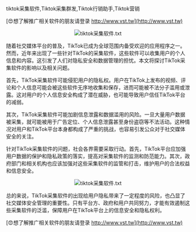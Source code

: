 tiktok采集软件,Tiktok采集群发,Tiktok行销助手,Tiktok营销

[😍想了解推广相关软件的朋友请登录 http://www.vst.tw](http://www.vst.tw)

 <center><img src="https://vst.tw/MP4/tuiguang/png/1.png" alt="tiktok采集软件.txt"></center>

随着社交媒体平台的普及，TikTok已成为全球范围内备受欢迎的应用程序之一。然而，近年来出现了一些针对TikTok的采集软件，这些软件可以收集用户的个人信息和内容。这引发了人们对隐私安全和数据管理的担忧。本文将探讨TikTok采集软件的影响以及相关问题。

首先，TikTok采集软件可能侵犯用户的隐私权。用户在TikTok上发布的视频、评论和个人信息可能会被这些软件无序地收集和保存，进而可能被不法分子滥用或泄露。这对用户的个人信息安全构成了潜在威胁，也可能导致用户信任TikTok平台的减弱。

其次，TikTok采集软件可能加剧信息泄露和数据滥用的风险。一旦大量用户数据被采集，就可能被用于广告定位、个人信息泄露甚至身份盗窃等不法活动。这种情况对用户和TikTok平台本身都构成了严重的挑战，也容易引发公众对于社交媒体安全的关注。

针对TikTok采集软件的问题，社会各界需要采取行动。首先，TikTok平台应加强用户数据的保护和隐私政策的落实，提高对采集软件的监测和防范能力。其次，政府部门和相关机构也应该加强对这些采集软件的监管和打击，维护用户的合法权益和信息安全。

 <center><img src="https://vst.tw/MP4/tuiguang/png/6.png" alt="tiktok采集软件.txt"></center>

总的来说，TikTok采集软件的出现给用户隐私带来了一定程度的风险，也凸显了社交媒体安全管理的重要性。只有平台方、政府和用户共同努力，才能有效遏制这些采集软件的泛滥，保障用户在TikTok平台上的信息安全和隐私权利。

[😍想了解推广相关软件的朋友请登录 http://www.vst.tw](http://www.vst.tw)



